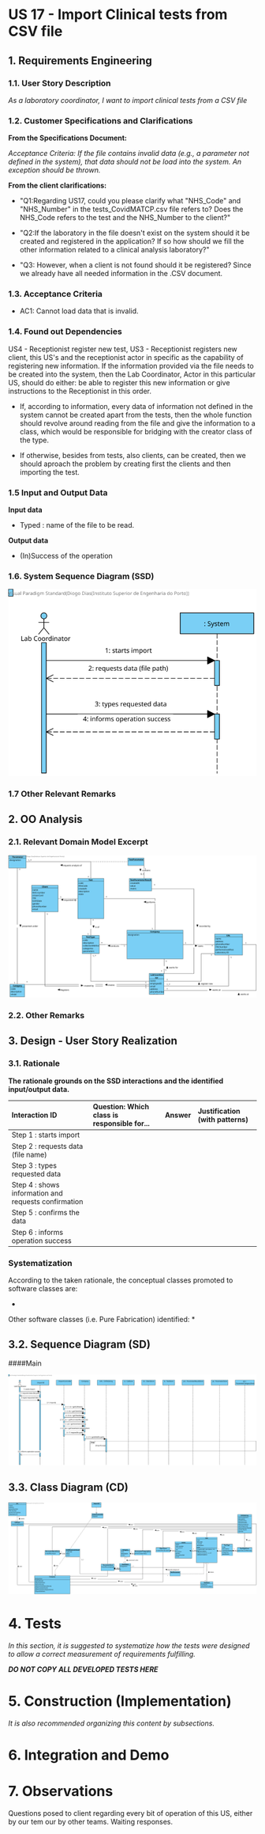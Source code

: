 # US 17 - Import Clinical tests from CSV file

## 1. Requirements Engineering


### 1.1. User Story Description

*As a laboratory coordinator, I want to import clinical tests from a CSV file*

### 1.2. Customer Specifications and Clarifications 


**From the Specifications Document:**

_Acceptance Criteria: If the file contains invalid data (e.g., a parameter not
defined in the system), that data should not be load into the system. An exception
should be thrown._


**From the client clarifications:**

* "Q1:Regarding US17, could you please clarify what "NHS_Code" and "NHS_Number" in the tests_CovidMATCP.csv file refers to? Does the NHS_Code refers to the test and the NHS_Number to the client?"


* "Q2:If the laboratory in the file doesn't exist on the system should it be created and registered in the application? If so how should we fill the other information related to a clinical analysis laboratory?"


* "Q3: However, when a client is not found should it be registered? Since we already have all needed information in the .CSV document.


### 1.3. Acceptance Criteria

* AC1: Cannot load data that is invalid.

### 1.4. Found out Dependencies

US4 - Receptionist register new test, US3 - Receptionist registers new client, this US's and the receptionist actor in specific as the capability of registering new information. 
If the information provided via the file needs to be created into the system, then the Lab Coordinator, Actor in this particular US, should do either: be able to register this new information or give instructions to the Receptionist in this order.
* If, according to information, every data of information not defined in the system cannot be created apart from the tests, then the whole function should revolve around reading from the file and give the information to a class, which would be responsible for bridging with the creator class of the type.

* If otherwise, besides from tests, also clients, can be created, then we should aproach the problem by creating first the clients and then importing the test.

### 1.5 Input and Output Data

**Input data**

* Typed : name of the file to be read.

**Output data**

* (In)Success of the operation

### 1.6. System Sequence Diagram (SSD)


![US17-SSD](US17-SSD.svg)


### 1.7 Other Relevant Remarks



## 2. OO Analysis

### 2.1. Relevant Domain Model Excerpt 

![US17-MD](US17-MD.svg)

### 2.2. Other Remarks


## 3. Design - User Story Realization 

### 3.1. Rationale

**The rationale grounds on the SSD interactions and the identified input/output data.**

| Interaction ID | Question: Which class is responsible for... | Answer  | Justification (with patterns)  |
|:-------------  |:--------------------- |:------------|:---------------------------- |
| Step 1  : starts import	 |		  |            ||
| Step 2  : requests data (file name)	 |		  |            ||
| Step 3  : types requested data	 |		  |            ||
| Step 4  : shows information and requests confirmation	 |		  |            ||
| Step 5  : confirms the data	 |		  |            ||
| Step 6  : informs operation success	 |		  |            ||



### Systematization ##

According to the taken rationale, the conceptual classes promoted to software classes are: 

* 

Other software classes (i.e. Pure Fabrication) identified: 
* 



## 3.2. Sequence Diagram (SD)

####Main

![US17-SD](US17-SD.svg)


## 3.3. Class Diagram (CD)


![US17-CD](US17-CD.svg)

# 4. Tests 
*In this section, it is suggested to systematize how the tests were designed to allow a correct measurement of requirements fulfilling.* 

**_DO NOT COPY ALL DEVELOPED TESTS HERE_**


# 5. Construction (Implementation)


*It is also recommended organizing this content by subsections.* 




# 6. Integration and Demo 


# 7. Observations

Questions posed to client regarding every bit of operation of this US, either by our tem our by other teams. Waiting responses.

